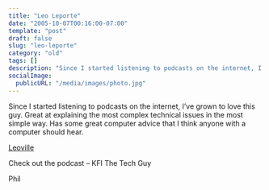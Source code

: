 ```yaml
---
title: "Leo Leporte"
date: "2005-10-07T00:16:00-07:00"
template: "post"
draft: false
slug: "leo-leporte"
category: "old"
tags: []
description: "Since I started listening to podcasts on the internet, I've grown to love this guy. Great at explaining the most complex technical issues in the most simple"
socialImage:
  publicURL: "/media/images/photo.jpg"
---
```

Since I started listening to podcasts on the internet, I’ve grown to love this guy. Great at explaining the most complex technical issues in the most simple way. Has some great computer advice that I think anyone with a computer should hear.  
  
[Leoville](https://www.leoville.com/)  
  
Check out the podcast – KFI The Tech Guy

Phil

